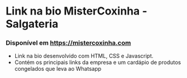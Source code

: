 # Link na bio MisterCoxinha - Salgateria
### Disponível em https://mistercoxinha.com
- Link na bio desenvolvido com HTML, CSS e Javascript.
- Contém os principais links da empresa e um cardápio de produtos congelados que leva ao Whatsapp
